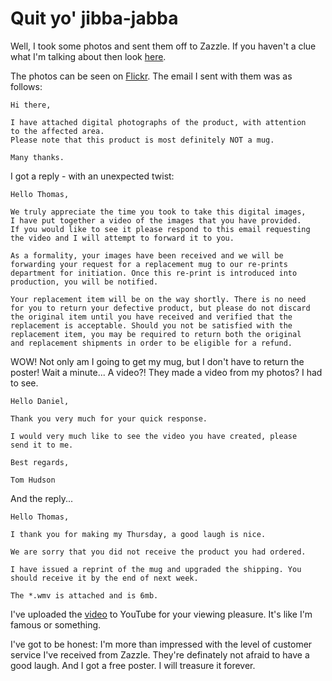 # Quit yo' jibba-jabba

Well, I took some photos and sent them off to Zazzle. If you haven't a clue what I'm talking about then look [here](http://tomnomnom.com/p_jabber_the_hutt).

The photos can be seen on [Flickr](http://www.flickr.com/photos/37670194@N05/sets/72157617139882999/).
The email I sent with them was as follows:


    Hi there,
    
    I have attached digital photographs of the product, with attention 
    to the affected area.
    Please note that this product is most definitely NOT a mug.
    
    Many thanks.


I got a reply - with an unexpected twist:


    Hello Thomas,
    
    We truly appreciate the time you took to take this digital images, 
    I have put together a video of the images that you have provided. 
    If you would like to see it please respond to this email requesting 
    the video and I will attempt to forward it to you.
    
    As a formality, your images have been received and we will be 
    forwarding your request for a replacement mug to our re-prints 
    department for initiation. Once this re-print is introduced into 
    production, you will be notified.
    
    Your replacement item will be on the way shortly. There is no need 
    for you to return your defective product, but please do not discard 
    the original item until you have received and verified that the 
    replacement is acceptable. Should you not be satisfied with the 
    replacement item, you may be required to return both the original 
    and replacement shipments in order to be eligible for a refund.


WOW! Not only am I going to get my mug, but I don't have to return the poster! Wait a minute... A video?! They made a video from my photos? I had to see.


    Hello Daniel,
    
    Thank you very much for your quick response. 
    
    I would very much like to see the video you have created, please 
    send it to me.
    
    Best regards,
    
    Tom Hudson


And the reply...


    Hello Thomas,
    
    I thank you for making my Thursday, a good laugh is nice.
    
    We are sorry that you did not receive the product you had ordered. 
    
    I have issued a reprint of the mug and upgraded the shipping. You 
    should receive it by the end of next week.
    
    The *.wmv is attached and is 6mb.


I've uploaded the [video](http://www.youtube.com/watch?v=QIBgz_Ej-MY) to YouTube for your viewing pleasure. It's like I'm famous or something.

I've got to be honest: I'm more than impressed with the level of customer service I've received from Zazzle. They're definately not afraid to have a good laugh. And I got a free poster. I will treasure it forever.